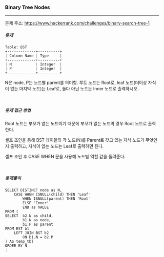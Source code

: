 ### Binary Tree Nodes

------

문제 주소: https://www.hackerrank.com/challenges/binary-search-tree-1



##### 문제

```
Table: BST
+-------------+----------+
| Column Name | Type     |
+-------------+----------+
| N           | Integer  |
| P		      | Integer  |
+-------------+----------+
```

 N은 node, P는 노드별 parent를 의미함. 루트 노드는 Root로, leaf 노드(더이상 자식이 없는 마지막 노드)는 Leaf로, 둘다 아닌 노드는 Inner 노드로 출력하시오.    

​    

##### 문제 접근 방법

Root 노드는 부모가 없는 노드이기 때문에 부모가 없는 노드의 경우 Root 노드로 출력한다.    

셀프 조인을 통해 BST 테이블의 각 노드(N)를 Parent로 갖고 있는 자식 노드가 무엇인지 출력하고, 자식이 없는 노드는 Leaf로 출력하면 된다.    

셀프 조인 후 CASE WHEN 문을 사용해 노드별 역할 값을 돌려준다.    

​     

##### 문제풀이

```
SELECT DISTINCT node as N,
    CASE WHEN ISNULL(child) THEN 'Leaf'
        WHEN ISNULL(parent) THEN 'Root'
        ELSE 'Inner'
        END as VALUE
FROM (
SELECT  b2.N as child,
        b1.N as node,
        b1.P as parent
FROM BST b1
    LEFT JOIN BST b2
        ON b1.N = b2.P
) AS temp_tbl
ORDER BY N
;
```

